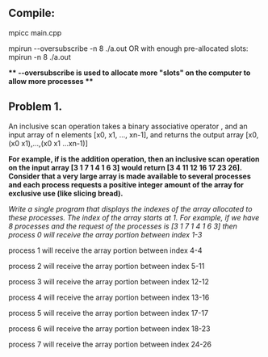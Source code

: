 ## Compile: 
mpicc main.cpp

mpirun --oversubscribe -n 8 ./a.out
OR with enough pre-allocated slots: mpirun -n 8 ./a.out

__** --oversubscribe is used to allocate more "slots" on the computer to allow more processes **__

## Problem 1. 
An inclusive scan operation takes a binary associative operator , and an input array of n elements [x0, x1, ..., xn-1], and returns the output array
[x0,(x0 x1),...,(x0 x1 ...xn-1)]

__For example, if  is the addition operation, then an inclusive scan operation on the input array [3 1 7 1 4 1 6 3] would return [3 4 11 12 16 17 23 26].
Consider that a very large array is made available to several processes and each process requests a positive integer amount of the array for exclusive use (like slicing bread).__

*Write a single program that displays the indexes of the array allocated to these processes. The index of the array starts at 1.
For example, if we have 8 processes and the request of the processes is [3 1 7 1 4 1 6 3] then process 0 will receive the array portion between index 1-3*

process 1 will receive the array portion between index 4-4

process 2 will receive the array portion between index 5-11

process 3 will receive the array portion between index 12-12

process 4 will receive the array portion between index 13-16

process 5 will receive the array portion between index 17-17

process 6 will receive the array portion between index 18-23

process 7 will receive the array portion between index 24-26

